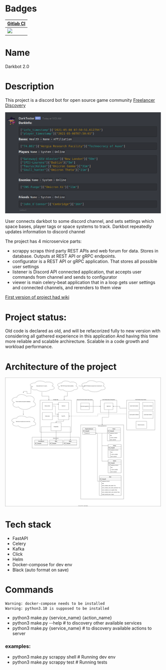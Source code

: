 # Badges


| [Gitlab CI](https://gitlab.com/darklab2/darklab_darkbot)                                                            |
| --------------------------------------------------------------------------------------------------------------------- |
| ![](https://gitlab.com/darklab2/darklab_darkbot/badges/master/pipeline.svg?key_text=GitlabCIPipeline&key_width=150) |

# Name

Darkbot 2.0

# Description

This project is a discord bot for open source game community [Freelancer Discovery](https://discoverygc.com/)

![](docs/_images/general.png)

User connects darkbot to some discord channel, and sets settings which space bases, player tags or space systems to track.
Darkbot repeatedly updates information to discord channel

The project has 4 microservice parts:

- scrappy scraps third party REST APIs and web forum for data. Stores in database. Outputs at REST API or gRPC endpoints.
- configurator is a REST API or gRPC application. That stores all possible user settings
- listener is Discord API connected application, that accepts user commands from channel and sends to configurator
- viewer is main celery-beat application that in a loop gets user settings and connected channels, and rerenders to them view

[First version of project had wiki](https://darklab8.github.io/darklab_darkbot/)

# Project status:

Old code is declared as old, and will be refacorized fully to new version with considering all gathered experience in this application
And having this time more reliable and scalable archirecture. Scalable in a code growth and workload performance.

# Architecture of the project

![](architecture/architecture.drawio.svg)

# Tech stack

- FastAPI
- Celery
- Kafka
- Click
- Helm
- Docker-compose for dev env
- Black (auto format on save)

# Commands

```
Warning: docker-compose needs to be installed
Warning: python3.10 is supposed to be installed
```

- python3 make.py {service_name} {action_name}
- python3 make.py --help # to discovery other available services
- python3 make.py {service_name} # to discovery available actions to server

### examples:

- python3 make.py scrappy shell # Running dev env
- python3 make.py scrappy test # Running tests
